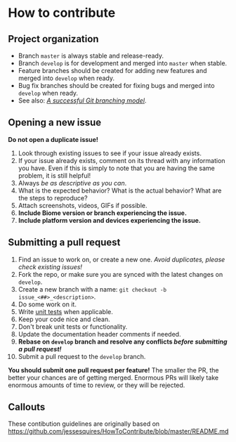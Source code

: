 # How to contribute

## Project organization

* Branch `master` is always stable and release-ready.
* Branch `develop` is for development and merged into `master` when stable.
* Feature branches should be created for adding new features and merged into `develop` when ready.
* Bug fix branches should be created for fixing bugs and merged into `develop` when ready.
* See also: [*A successful Git branching model*](http://nvie.com/posts/a-successful-git-branching-model).

## Opening a new issue

**Do not open a duplicate issue!**

1. Look through existing issues to see if your issue already exists.
2. If your issue already exists, comment on its thread with any information you have. Even if this is simply to note that you are having the same problem, it is still helpful!
3. Always *be as descriptive as you can*.
4. What is the expected behavior? What is the actual behavior? What are the steps to reproduce?
5. Attach screenshots, videos, GIFs if possible.
6. **Include Biome version or branch experiencing the issue.**
7. **Include platform version and devices experiencing the issue.**

## Submitting a pull request

1. Find an issue to work on, or create a new one. *Avoid duplicates, please check existing issues!*
2. Fork the repo, or make sure you are synced with the latest changes on `develop`.
3. Create a new branch with a name: `git checkout -b issue_<##>_<description>`.
4. Do some work on it.
5. Write [unit tests](http://nshipster.com/unit-testing) when applicable.
6. Keep your code nice and clean.
7. Don't break unit tests or functionality.
8. Update the documentation header comments if needed.
9. **Rebase on `develop` branch and resolve any conflicts _before submitting a pull request!_**
10. Submit a pull request to the `develop` branch.

**You should submit one pull request per feature!** The smaller the PR, the better your chances are of getting merged. Enormous PRs will likely take enormous amounts of time to review, or they will be rejected.

## Callouts

These contibution guidelines are originally based on https://github.com/jessesquires/HowToContribute/blob/master/README.md